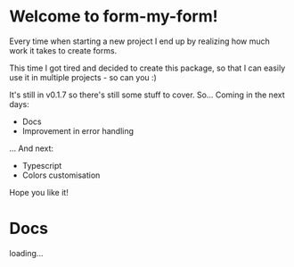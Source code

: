 # Welcome to form-my-form! 

Every time when starting a new project I end up by realizing how much work it takes to create forms.

This time I got tired and decided to create this package, so that I can easily use it in multiple projects - so can you :)

It's still in v0.1.7 so there's still some stuff to cover. So... Coming in the next days:

- Docs
- Improvement in error handling

... And next:

- Typescript
- Colors customisation

Hope you like it!

# Docs

loading...